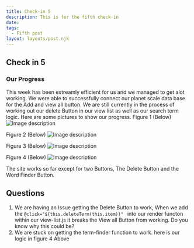 ```yaml
---
title: Check-in 5
description: This is for the fifth check-in
date: 
tags:
  - Fifth post
layout: layouts/post.njk
---
```

## Check in 5

### Our Progress
This week has been extreamly efficient for us and we managed to get alot working. We were able to successfully connect our planet scale data base for the Add and view all button. We are still currently in the process of working out our delete Button in our view list as well as our search term logic. Here are some pictures to show our progress.
Figure 1 (Below)
![Image description](https://dev-to-uploads.s3.amazonaws.com/uploads/articles/d3uyn0ofvjyow6cp3uzr.png)

Figure 2 (Below)
![Image description](https://dev-to-uploads.s3.amazonaws.com/uploads/articles/sf8zde9bdv7odjxvyi5q.png)

Figure 3 (Below)
![Image description](https://dev-to-uploads.s3.amazonaws.com/uploads/articles/br5dc1xvvz7ks1tbrpvt.png)

Figure 4 (Below)
![Image description](https://dev-to-uploads.s3.amazonaws.com/uploads/articles/ai7w9xuvrwckgj3jwzwt.png)

The site works so far except for two Buttons, The Delete Button and the Word Finder Button.

## Questions
1) We are having an Issue getting the Delete Button to work, When we add the `@click="${this.deleteTerm(this.item)}" ` into our render functon within our view-list.js it breaks the View all Button from working. Do you know why this could be?
2) We are stuck on getting the term-finder function to work. here is our logic in figure 4 Above


